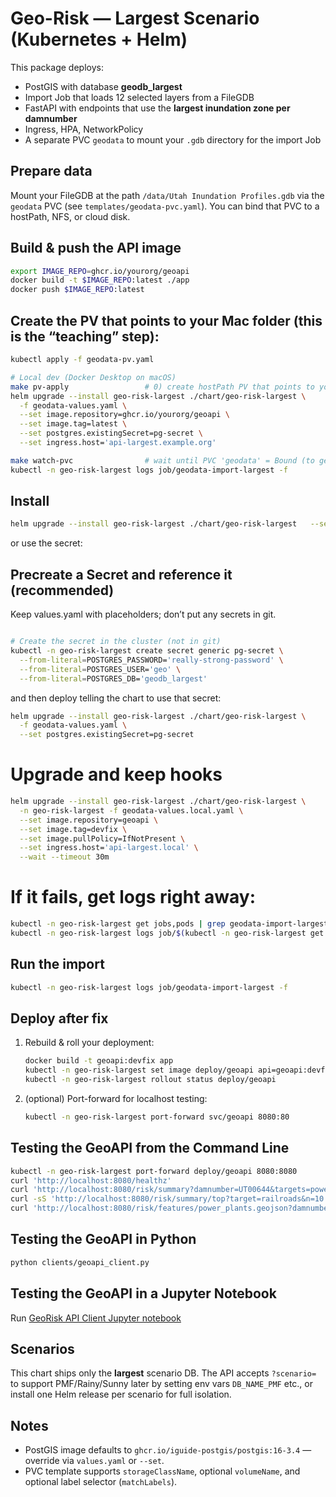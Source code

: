 # Geo-Risk — Largest Scenario (Kubernetes + Helm)

This package deploys:
- PostGIS with database **geodb_largest**
- Import Job that loads 12 selected layers from a FileGDB
- FastAPI with endpoints that use the **largest inundation zone per damnumber**
- Ingress, HPA, NetworkPolicy
- A separate PVC `geodata` to mount your `.gdb` directory for the import Job

## Prepare data
Mount your FileGDB at the path `/data/Utah Inundation Profiles.gdb` via the `geodata` PVC
(see `templates/geodata-pvc.yaml`). You can bind that PVC to a hostPath, NFS, or cloud disk.

## Build & push the API image
```bash
export IMAGE_REPO=ghcr.io/yourorg/geoapi
docker build -t $IMAGE_REPO:latest ./app
docker push $IMAGE_REPO:latest
```

## Create the PV that points to your Mac folder (this is the “teaching” step):

```bash
kubectl apply -f geodata-pv.yaml

# Local dev (Docker Desktop on macOS)
make pv-apply                 # 0) create hostPath PV that points to your Mac folder
helm upgrade --install geo-risk-largest ./chart/geo-risk-largest \
  -f geodata-values.yaml \
  --set image.repository=ghcr.io/yourorg/geoapi \
  --set image.tag=latest \
  --set postgres.existingSecret=pg-secret \
  --set ingress.host='api-largest.example.org'

make watch-pvc                # wait until PVC 'geodata' = Bound (to geodata-pv)
kubectl -n geo-risk-largest logs job/geodata-import-largest -f
```

## Install
```bash
helm upgrade --install geo-risk-largest ./chart/geo-risk-largest   --set image.repository="$IMAGE_REPO"   --set image.tag=latest   --set postgres.password='supersecret'   --set ingress.host='api-largest.example.org'
```
or use the secret:


## Precreate a Secret and reference it (recommended)
Keep values.yaml with placeholders; don’t put any secrets in git.

```bash

# Create the secret in the cluster (not in git)
kubectl -n geo-risk-largest create secret generic pg-secret \
  --from-literal=POSTGRES_PASSWORD='really-strong-password' \
  --from-literal=POSTGRES_USER='geo' \
  --from-literal=POSTGRES_DB='geodb_largest'
```
and then deploy telling the chart to use that secret:
```bash 
helm upgrade --install geo-risk-largest ./chart/geo-risk-largest \
  -f geodata-values.yaml \
  --set postgres.existingSecret=pg-secret
```

# Upgrade and keep hooks
```bash
helm upgrade --install geo-risk-largest ./chart/geo-risk-largest \
  -n geo-risk-largest -f geodata-values.local.yaml \
  --set image.repository=geoapi \
  --set image.tag=devfix \
  --set image.pullPolicy=IfNotPresent \
  --set ingress.host='api-largest.local' \
  --wait --timeout 30m
```
# If it fails, get logs right away:
```bash
kubectl -n geo-risk-largest get jobs,pods | grep geodata-import-largest
kubectl -n geo-risk-largest logs job/$(kubectl -n geo-risk-largest get jobs -o name | grep geodata-import-largest | tail -1 | cut -d/ -f2) -f
```

## Run the import
```bash
kubectl -n geo-risk-largest logs job/geodata-import-largest -f
```


## Deploy after fix
1. Rebuild & roll your deployment:
   ```bash
   docker build -t geoapi:devfix app
   kubectl -n geo-risk-largest set image deploy/geoapi api=geoapi:devfix
   kubectl -n geo-risk-largest rollout status deploy/geoapi
   ```
2. (optional) Port-forward for localhost testing:
   ```bash
   kubectl -n geo-risk-largest port-forward svc/geoapi 8080:80
   ```


## Testing the GeoAPI from the Command Line
```bash
kubectl -n geo-risk-largest port-forward deploy/geoapi 8080:8080
curl 'http://localhost:8080/healthz'
curl 'http://localhost:8080/risk/summary?damnumber=UT00644&targets=power_plants,railroads&clip=true'
curl -sS 'http://localhost:8080/risk/summary/top?target=railroads&n=10'
curl 'http://localhost:8080/risk/features/power_plants.geojson?damnumber=UT00644&clip=true&limit=200'
```

## Testing the GeoAPI in Python
```bash
python clients/geoapi_client.py
```


## Testing the GeoAPI in a Jupyter Notebook
Run [GeoRisk API Client Jupyter notebook](./clients/GeoRisk_API_Client.ipynb)


## Scenarios
This chart ships only the **largest** scenario DB. The API accepts `?scenario=` to support PMF/Rainy/Sunny later by setting env vars `DB_NAME_PMF` etc., or install one Helm release per scenario for full isolation.


## Notes
- PostGIS image defaults to `ghcr.io/iguide-postgis/postgis:16-3.4` — override via `values.yaml` or `--set`.
- PVC template supports `storageClassName`, optional `volumeName`, and optional label selector (`matchLabels`).


